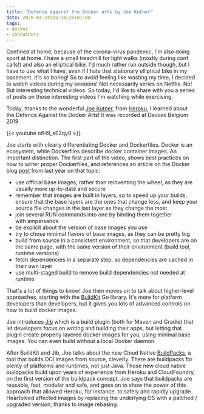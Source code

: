 ```yaml
---
title: "Defence against the Docker arts by Joe Kutner"
date: 2020-04-24T15:34:25+01:00
tags:
- docker
- containers
---
```


Confined at home, because of the corona-virus pandemic, I'm also doing sport at home. I have a small treadmill for light walks (mostly during conf calls!) and also an elliptical bike. I'd much rather run outside though, but I have to use what I have, even if I hate that stationary elliptical bike in my basement. It's so boring! So to avoid feeling like wasting my time, I decided to watch videos during my sessions! Not necessarily series on Netflix. No! But interesting technical videos. So today, I'd like to share with you a series of posts on those interesting videos I'm watching while exercising.

Today, thanks to the wonderful [Joe Kutner](https://twitter.com/codefinger), from [Heroku](https://www.heroku.com/), I learned about the Defence Against the Docker Arts! It was recorded at Devoxx Belgium 2019.

{{< youtube ofH9_sE2qy0 >}}

Joe starts with clearly differentiating Docker and Dockerfiles. Docker is an ecosystem, while Dockerfiles describe docker container images. An important distinction. The first part of the video, shows best practices on how to writer proper Dockerfiles, and references an article on the Docker blog [post](https://www.docker.com/blog/intro-guide-to-dockerfile-best-practices/) from last year on that topic: 

-   use official base images, rather than reinventing the wheel, as they are usually more up-to-date and secure
-   remember that images are built in layers, so to speed up your builds, ensure that the base layers are the ones that change less, and keep your source file changes in the last layer as they change the most
-   join several RUN commands into one by binding them together with ampersands
-   be explicit about the version of base images you use
-   try to chose minimal flavors of base images, as they can be pretty big
-   build from source in a consistent environment, so that developers are on the same page, with the same version of their environment (build tool, runtime versions)
-   fetch dependencies in a separate step, so dependencies are cached in their own layer
-   use multi-staged build to remove build dependencies not needed at runtime

That's a lot of things to know! Joe then moves on to talk about higher-level approaches, starting with the [BuildKit](https://github.com/moby/buildkit) Go library. It's more for platform developers than developers, but it gives you lots of advanced controls on how to build docker images.

Joe introduces [Jib](https://github.com/GoogleContainerTools/jib) which is a build plugin (both for Maven and Gradle) that let developers focus on writing and building their apps, but letting that plugin create properly layered docker images for you, using minimal base images. You can even build without a local Docker daemon.

After BuildKit and Jib, Joe talks about the new Cloud Native [BuildPacks](https://buildpacks.io/), a tool that builds OCI images from source, cleverly. There are buildpacks for plenty of platforms and runtimes, not just Java. Those new cloud native buildpacks build upon years of experience from Heroku and CloudFoundry, on the first version of the buildpack concept. Joe says that buildpacks are reusable, fast, modular and safe, and goes on to show the power of this approach that allowed Heroku, for instance, to safely and rapidly upgrade Heartbleed affected images by replacing the underlying OS with a patched / upgraded version, thanks to image rebasing.
